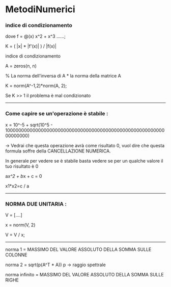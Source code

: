 # MetodiNumerici

<h3> indice di condizionamento </h3>
  
dove f = @(x) x^2 + x^3 ......;
  
K = ( |x| * |f'(x)| ) / |f(x)|

indice di condizionamento <Matrice>

  A = zeros(n, n)

  % La norma dell'inversa di A * la norma della matrice A

  K = norm(A^-1,2)*norm(A, 2);


  Se K >> 1 il problema è mal condizionato

  ------------

  <h3> Come capire se un'operazione è stabile : </h3> 

  x = 10^-5 + sqrt(10^5 - 10000000000000000000000000000000000000000000000000000000000000000)

  -> Vedrai che questa operazione avrà come risultato 0, vuol dire che questa formula soffre della CANCELLAZIONE NUMERICA.
  
  In generale per vedere se è stabile basta vedere se per un qualche valore il tuo risultato è 0
  
  
  a*x^2 + b*x + c = 0
  
  x1*x2=c / a
  
  --------------
  
  <h3> NORMA DUE UNITARIA : </h3>
  
 V = [....]
  
 x = norm(V, 2)
  
 V = V / x;
  
  
 -------------
  
  norma 1 = MASSIMO DEL VALORE ASSOLUTO DELLA SOMMA SULLE COLONNE
  
  norma 2 = sqrt(p(A^T * A)) p -> raggio spettrale 

  norma infinito = MASSIMO DEL VALORE ASSOLUTO DELLA SOMMA SULLE RIGHE













